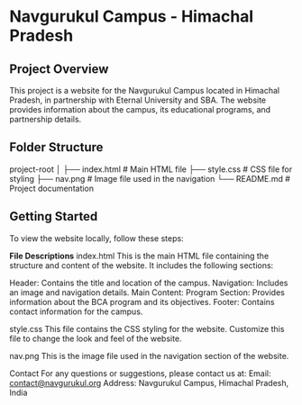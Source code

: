 # Navgurukul Campus - Himachal Pradesh

## Project Overview
This project is a website for the Navgurukul Campus located in Himachal Pradesh, in partnership with Eternal University and SBA. The website provides information about the campus, its educational programs, and partnership details.

## Folder Structure
project-root
│
├── index.html # Main HTML file
├── style.css # CSS file for styling
├── nav.png # Image file used in the navigation
└── README.md # Project documentation


## Getting Started
To view the website locally, follow these steps:

**File Descriptions**
index.html
This is the main HTML file containing the structure and content of the website. It includes the following sections:

Header: Contains the title and location of the campus.
Navigation: Includes an image and navigation details.
Main Content:
Program Section: Provides information about the BCA program and its objectives.
Footer: Contains contact information for the campus.

style.css
This file contains the CSS styling for the website. Customize this file to change the look and feel of the website.

nav.png
This is the image file used in the navigation section of the website.


Contact
For any questions or suggestions, please contact us at:
Email: contact@navgurukul.org
Address: Navgurukul Campus, Himachal Pradesh, India
